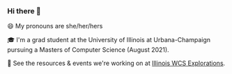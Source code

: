 ### Hi there 👋

😄 My pronouns are she/her/hers

🎓 I'm a grad student at the University of Illinois at Urbana-Champaign pursuing a Masters of Computer Science (August 2021).

🔭 See the resources & events we're working on at [Illinois WCS Explorations](http://wcs.illinois.edu/explorations/index.html).

<!--
**darciap2/darciap2** is a ✨ _special_ ✨ repository because its `README.md` (this file) appears on your GitHub profile.

Here are some ideas to get you started:

- 🔭 I’m currently working on ...
- 🌱 I’m currently learning ...
- 👯 I’m looking to collaborate on ...
- 🤔 I’m looking for help with ...
- 💬 Ask me about ...
- 📫 How to reach me: ...
- 💻 Learn more about me [on my website](https://darciap2.github.io). 

- ⚡ Fun fact: ...
-->

